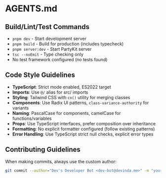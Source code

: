 # AGENTS.md

## Build/Lint/Test Commands
- `pnpm dev` - Start development server
- `pnpm build` - Build for production (includes typecheck)
- `pnpm server:dev` - Start PartyKit server
- `tsc --noEmit` - Type checking only
- No test framework configured (no tests found)

## Code Style Guidelines
- **TypeScript**: Strict mode enabled, ES2022 target
- **Imports**: Use `@/` alias for src/ imports
- **Styling**: Tailwind CSS with `cn()` utility for merging classes
- **Components**: Use Radix UI patterns, `class-variance-authority` for variants
- **Naming**: PascalCase for components, camelCase for functions/variables
- **Props**: Use TypeScript interfaces, prefer composition over inheritance
- **Formatting**: No explicit formatter configured (follow existing patterns)
- **Error Handling**: Use TypeScript strict null checks, explicit error types

## Contributing Guidelines
When making commits, always use the custom author:
```bash
git commit --author="Dev's Developer Bot <dev-bot@devinda.me>" -m "your commit message"
```
